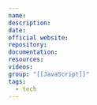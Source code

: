 ```yaml
---
name: 
description: 
date: 
official website: 
repository: 
documentation: 
resources: 
videos: 
group: "[[JavaScript]]"
tags:
  - tech
---
```

